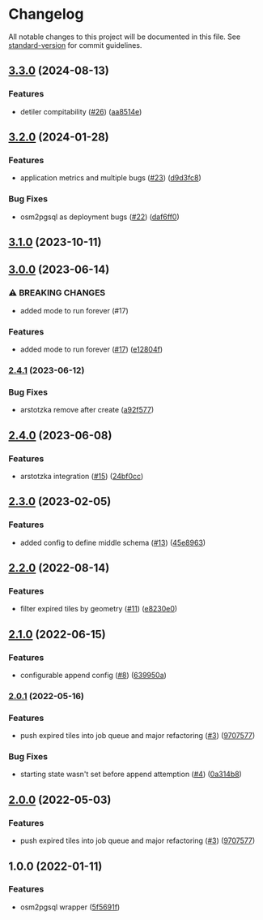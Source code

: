 # Changelog

All notable changes to this project will be documented in this file. See [standard-version](https://github.com/conventional-changelog/standard-version) for commit guidelines.

## [3.3.0](https://github.com/MapColonies/osm2pgsql-wrapper/compare/v3.2.0...v3.3.0) (2024-08-13)


### Features

* detiler compitability ([#26](https://github.com/MapColonies/osm2pgsql-wrapper/issues/26)) ([aa8514e](https://github.com/MapColonies/osm2pgsql-wrapper/commit/aa8514e301fe3c4661050fef3227704c3544d4ba))

## [3.2.0](https://github.com/MapColonies/osm2pgsql-wrapper/compare/v3.1.0...v3.2.0) (2024-01-28)


### Features

* application metrics and multiple bugs  ([#23](https://github.com/MapColonies/osm2pgsql-wrapper/issues/23)) ([d9d3fc8](https://github.com/MapColonies/osm2pgsql-wrapper/commit/d9d3fc8a898ae3d2616b49500add69e8c922f329))


### Bug Fixes

* osm2pgsql as deployment bugs ([#22](https://github.com/MapColonies/osm2pgsql-wrapper/issues/22)) ([daf6ff0](https://github.com/MapColonies/osm2pgsql-wrapper/commit/daf6ff0a4ad3d423796017e6c618058100e7747b))

## [3.1.0](https://github.com/MapColonies/osm2pgsql-wrapper/compare/v3.0.0...v3.1.0) (2023-10-11)

## [3.0.0](https://github.com/MapColonies/osm2pgsql-wrapper/compare/v2.4.1...v3.0.0) (2023-06-14)


### ⚠ BREAKING CHANGES

* added mode to run forever (#17)

### Features

* added mode to run forever ([#17](https://github.com/MapColonies/osm2pgsql-wrapper/issues/17)) ([e12804f](https://github.com/MapColonies/osm2pgsql-wrapper/commit/e12804fc5524f77f2b55d071760f703dbe834895))

### [2.4.1](https://github.com/MapColonies/osm2pgsql-wrapper/compare/v2.4.0...v2.4.1) (2023-06-12)


### Bug Fixes

* arstotzka remove after create ([a92f577](https://github.com/MapColonies/osm2pgsql-wrapper/commit/a92f577a173f6727aca5c4938d7e677ad79513e9))

## [2.4.0](https://github.com/MapColonies/osm2pgsql-wrapper/compare/v2.3.0...v2.4.0) (2023-06-08)


### Features

* arstotzka integration ([#15](https://github.com/MapColonies/osm2pgsql-wrapper/issues/15)) ([24bf0cc](https://github.com/MapColonies/osm2pgsql-wrapper/commit/24bf0cc28f2ff4c4dbe0d6c64e3519741e6942a9))

## [2.3.0](https://github.com/MapColonies/osm2pgsql-wrapper/compare/v2.2.0...v2.3.0) (2023-02-05)


### Features

* added config to define middle schema ([#13](https://github.com/MapColonies/osm2pgsql-wrapper/issues/13)) ([45e8963](https://github.com/MapColonies/osm2pgsql-wrapper/commit/45e896361c30657a958a35ad433740e3208e3bab))

## [2.2.0](https://github.com/MapColonies/osm2pgsql-wrapper/compare/v2.1.0...v2.2.0) (2022-08-14)


### Features

* filter expired tiles by geometry ([#11](https://github.com/MapColonies/osm2pgsql-wrapper/issues/11)) ([e8230e0](https://github.com/MapColonies/osm2pgsql-wrapper/commit/e8230e08341f7f20c779aa5ea990acbbab4d9d06))

## [2.1.0](https://github.com/MapColonies/osm2pgsql-wrapper/compare/v2.0.1...v2.1.0) (2022-06-15)


### Features

* configurable append config ([#8](https://github.com/MapColonies/osm2pgsql-wrapper/issues/8)) ([639950a](https://github.com/MapColonies/osm2pgsql-wrapper/commit/639950a9b8a6856b1e0af6b1414d283193b0f9b3))

### [2.0.1](https://github.com/MapColonies/osm2pgsql-wrapper/compare/v1.0.0...v2.0.1) (2022-05-16)


### Features

* push expired tiles into job queue and major refactoring ([#3](https://github.com/MapColonies/osm2pgsql-wrapper/issues/3)) ([9707577](https://github.com/MapColonies/osm2pgsql-wrapper/commit/970757750cd8fbeeb1bf262494bc78273480d005))


### Bug Fixes

* starting state wasn't set before append attemption ([#4](https://github.com/MapColonies/osm2pgsql-wrapper/issues/4)) ([0a314b8](https://github.com/MapColonies/osm2pgsql-wrapper/commit/0a314b8ae646bdcedc673d4a856d0f3babfde610))

## [2.0.0](https://github.com/MapColonies/osm2pgsql-wrapper/compare/v1.0.0...v2.0.0) (2022-05-03)


### Features

* push expired tiles into job queue and major refactoring ([#3](https://github.com/MapColonies/osm2pgsql-wrapper/issues/3)) ([9707577](https://github.com/MapColonies/osm2pgsql-wrapper/commit/970757750cd8fbeeb1bf262494bc78273480d005))

## 1.0.0 (2022-01-11)


### Features

* osm2pgsql wrapper ([5f5691f](https://github.com/MapColonies/osm2pgsql-wrapper/commit/5f5691fd42b94d57b5e01bb616489b01ce2ca3c8))
